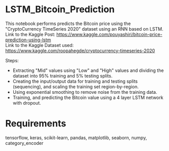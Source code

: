 # LSTM_Bitcoin_Prediction
This notebook performs predicts the Bitcoin price using the "CryptoCurrency TimeSeries 2020" dataset using an RNN based on LSTM.
<br/>
Link to the Kaggle Post: https://www.kaggle.com/pouyashiri/bitcoin-price-prediction-using-lstm
<br/>
Link to the Kaggle Dataset used: https://www.kaggle.com/roopahegde/cryptocurrency-timeseries-2020
<br/>

Steps:
<br/>
* Extracting "Mid" values using "Low" and "High" values and dividing the dataset into 95% training and 5% testing splits.
* Creating the input/output data for training and testing splits (sequencing), and scaling the training set region-by-region.
* Using exponential smoothing to remove noise from the training data.
* Training, and predicting the Bitcoin value using a 4 layer LSTM network with dropout. 


# Requirements
tensorflow, keras, scikit-learn, pandas, matplotlib, seaborn, numpy, category_encoder
